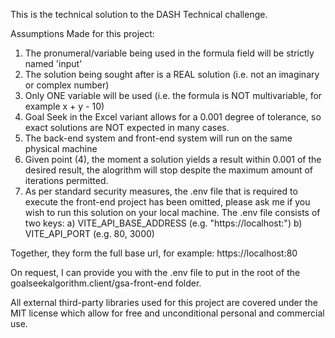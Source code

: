 This is the technical solution to the DASH Technical challenge.

Assumptions Made for this project:

1. The pronumeral/variable being used in the formula field will be strictly named 'input'
2. The solution being sought after is a REAL solution (i.e. not an imaginary or complex number)
3. Only ONE variable will be used (i.e. the formula is NOT multivariable, for example x + y - 10)
4. Goal Seek in the Excel variant allows for a 0.001 degree of tolerance, so exact solutions are NOT expected in many cases.
5. The back-end system and front-end system will run on the same physical machine
6. Given point (4), the moment a solution yields a result within 0.001 of the desired result, the alogrithm will stop despite the maximum amount of iterations permitted.
7. As per standard security measures, the .env file that is required to execute the front-end project has been omitted, please ask me if you wish to run this solution
on your local machine. The .env file consists of two keys:
	a) VITE_API_BASE_ADDRESS (e.g. "https://localhost:")
	b) VITE_API_PORT (e.g. 80, 3000)

Together, they form the full base url, for example: https://localhost:80

On request, I can provide you with the .env file to put in the root of the goalseekalgorithm.client/gsa-front-end folder.

All external third-party libraries used for this project are covered under the MIT license which allow for free and unconditional personal and commercial use.
